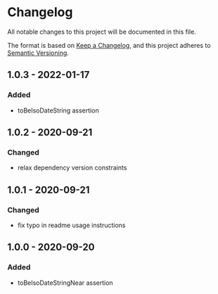# Changelog

All notable changes to this project will be documented in this file.

The format is based on [Keep a Changelog](https://keepachangelog.com/en/1.0.0/),
and this project adheres to [Semantic Versioning](https://semver.org/spec/v2.0.0.html).

## 1.0.3 - 2022-01-17
### Added
- toBeIsoDateString assertion

## 1.0.2 - 2020-09-21
### Changed
- relax dependency version constraints

## 1.0.1 - 2020-09-21
### Changed
- fix typo in readme usage instructions

## 1.0.0 - 2020-09-20
### Added
- toBeIsoDateStringNear assertion
